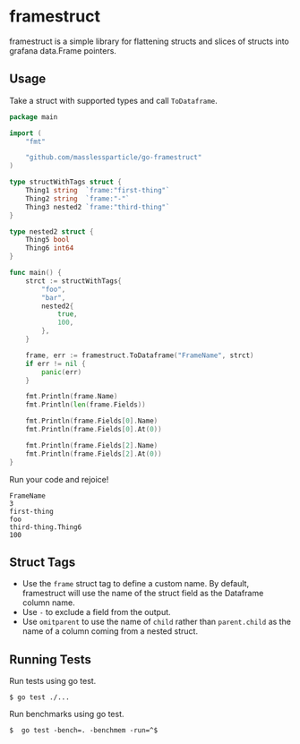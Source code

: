 # framestruct

framestruct is a simple library for flattening structs and slices of structs
into grafana data.Frame pointers.

## Usage

Take a struct with supported types and call `ToDataframe`.

```go
package main

import (
	"fmt"

	"github.com/masslessparticle/go-framestruct"
)

type structWithTags struct {
	Thing1 string  `frame:"first-thing"`
	Thing2 string  `frame:"-"`
	Thing3 nested2 `frame:"third-thing"`
}

type nested2 struct {
	Thing5 bool
	Thing6 int64
}

func main() {
	strct := structWithTags{
		"foo",
		"bar",
		nested2{
			true,
			100,
		},
	}

	frame, err := framestruct.ToDataframe("FrameName", strct)
	if err != nil {
		panic(err)
	}

	fmt.Println(frame.Name)
	fmt.Println(len(frame.Fields))

	fmt.Println(frame.Fields[0].Name)
	fmt.Println(frame.Fields[0].At(0))

	fmt.Println(frame.Fields[2].Name)
	fmt.Println(frame.Fields[2].At(0))
}
```

Run your code and rejoice!

```
FrameName
3
first-thing
foo
third-thing.Thing6
100
```

## Struct Tags

- Use the `frame` struct tag to define a custom name. By default, framestruct will use the name of the struct field as the Dataframe column name.
- Use `-` to exclude a field from the output.
- Use `omitparent` to use the name of `child` rather than `parent.child` as the name of a column coming from a nested struct.

## Running Tests

Run tests using go test.

```
$ go test ./...
```

Run benchmarks using go test.

```
$  go test -bench=. -benchmem -run=^$
```
